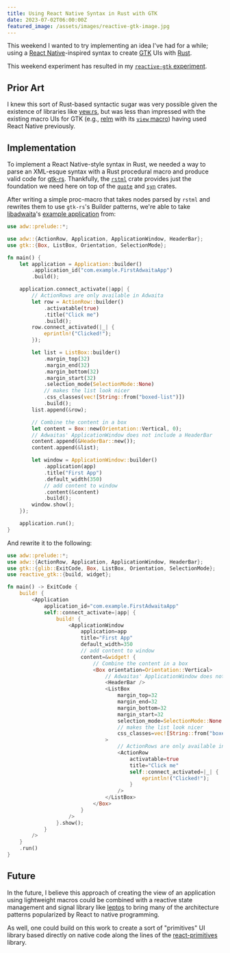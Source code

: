 ```yaml
---
title: Using React Native Syntax in Rust with GTK
date: 2023-07-02T06:00:00Z
featured_image: /assets/images/reactive-gtk-image.jpg
---
```


This weekend I wanted to try implementing an idea I've had for a while; using a [React Native](https://reactnative.dev/)-inspired syntax to create [GTK](https://www.gtk.org/) UIs with [Rust](https://www.rust-lang.org/).

This weekend experiment has resulted in my [`reactive-gtk` experiment](https://github.com/keplersj/reactive-gtk).

## Prior Art

I knew this sort of Rust-based syntactic sugar was very possible given the existence of libraries like [yew.rs](https://yew.rs/), but was less than impressed with the existing macro UIs for GTK (e.g., [relm](https://relm4.org/) with its [`view` macro](https://docs.rs/relm4-macros/0.6.0/relm4_macros/macro.view.html)) having used React Native previously.

## Implementation

To implement a React Native-style syntax in Rust, we needed a way to parse an XML-esque syntax with a Rust procedural macro and produce valid code for [gtk-rs](http://gtk-rs.org/). Thankfully, the [`rstml`](https://github.com/rs-tml/rstml) crate provides just the foundation we need here on top of the [`quote`](https://github.com/dtolnay/quote) and [`syn`](https://github.com/dtolnay/syn) crates.

After writing a simple proc-macro that takes nodes parsed by `rstml` and rewrites them to use `gtk-rs`'s Builder patterns, we're able to take [libadwaita](https://world.pages.gitlab.gnome.org/Rust/libadwaita-rs/stable/latest/docs/libadwaita/#)'s [example application](https://world.pages.gitlab.gnome.org/Rust/libadwaita-rs/stable/latest/docs/libadwaita/#example) from:

```rs
use adw::prelude::*;

use adw::{ActionRow, Application, ApplicationWindow, HeaderBar};
use gtk::{Box, ListBox, Orientation, SelectionMode};

fn main() {
    let application = Application::builder()
        .application_id("com.example.FirstAdwaitaApp")
        .build();

    application.connect_activate(|app| {
        // ActionRows are only available in Adwaita
        let row = ActionRow::builder()
            .activatable(true)
            .title("Click me")
            .build();
        row.connect_activated(|_| {
            eprintln!("Clicked!");
        });

        let list = ListBox::builder()
            .margin_top(32)
            .margin_end(32)
            .margin_bottom(32)
            .margin_start(32)
            .selection_mode(SelectionMode::None)
            // makes the list look nicer
            .css_classes(vec![String::from("boxed-list")])
            .build();
        list.append(&row);

        // Combine the content in a box
        let content = Box::new(Orientation::Vertical, 0);
        // Adwaitas' ApplicationWindow does not include a HeaderBar
        content.append(&HeaderBar::new());
        content.append(&list);

        let window = ApplicationWindow::builder()
            .application(app)
            .title("First App")
            .default_width(350)
            // add content to window
            .content(&content)
            .build();
        window.show();
    });

    application.run();
}
```

And rewrite it to the following:

```rs
use adw::prelude::*;
use adw::{ActionRow, Application, ApplicationWindow, HeaderBar};
use gtk::{glib::ExitCode, Box, ListBox, Orientation, SelectionMode};
use reactive_gtk::{build, widget};

fn main() -> ExitCode {
    build! {
        <Application
            application_id="com.example.FirstAdwaitaApp"
            self::connect_activate=|app| {
                build! {
                    <ApplicationWindow
                        application=app
                        title="First App"
                        default_width=350
                        // add content to window
                        content=&widget! {
                            // Combine the content in a box
                            <Box orientation=Orientation::Vertical>
                                // Adwaitas' ApplicationWindow does not include a HeaderBar
                                <HeaderBar />
                                <ListBox
                                    margin_top=32
                                    margin_end=32
                                    margin_bottom=32
                                    margin_start=32
                                    selection_mode=SelectionMode::None
                                    // makes the list look nicer
                                    css_classes=vec![String::from("boxed-list")]
                                >
                                    // ActionRows are only available in Adwaita
                                    <ActionRow
                                        activatable=true
                                        title="Click me"
                                        self::connect_activated=|_| {
                                            eprintln!("Clicked!");
                                        }
                                    />
                                </ListBox>
                            </Box>
                        }
                    />
                }.show();
            }
        />
    }
    .run()
}
```

## Future

In the future, I believe this approach of creating the view of an application using lightweight macros could be combined with a reactive state management and signal library like [leptos](https://github.com/leptos-rs/leptos) to bring many of the architecture patterns popularized by React to native programming.

As well, one could build on this work to create a sort of "primitives" UI library based directly on native code along the lines of the [react-primitives](https://github.com/lelandrichardson/react-primitives) library.
